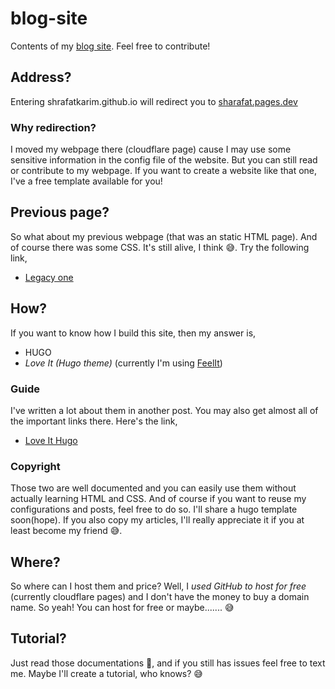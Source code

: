 # blog-site
Contents of my [blog site](https://sharafat.pages.dev/). Feel free to contribute!

## Address?
Entering shrafatkarim.github.io will redirect you to [sharafat.pages.dev](https://sharafat.pages.dev/)

### Why redirection?
I moved my webpage there (cloudflare page) cause I may use some sensitive information in the config file of the website. But you can still read or contribute to my webpage. If you want to create a website like that one, I've a free template available for you!


## Previous page?
So what about my previous webpage (that was an static HTML page). And of course there was some CSS. It's still alive, I think 😅. Try the following link,
- [Legacy one](https://sharafatkarim.github.io/legacy-site/)

## How?
If you want to know how I build this site, then my answer is,
- HUGO
- _Love It (Hugo theme)_ (currently I'm using [FeelIt](https://feelit.khusika.dev/))

### Guide
I've written a lot about them in another post. You may also get almost all of the important links there. Here's the link,
- [Love It Hugo](https://sharafat.pages.dev/love-it-hugo/)

### Copyright
Those two are well documented and you can easily use them without actually learning HTML and CSS. And of course if you want to reuse my configurations and posts, feel free to do so. I'll share a hugo template soon(hope). If you also copy my articles, I'll really appreciate it if you at least become my friend 😅.

## Where?
So where can I host them and price? Well, I _used GitHub to host for free_ (currently cloudflare pages) and I don't have the money to buy a domain name. So yeah! You can host for free or maybe....... 😅

## Tutorial?
Just read those documentations 🧐, and if you still has issues feel free to text me. Maybe I'll create a tutorial, who knows? 😅